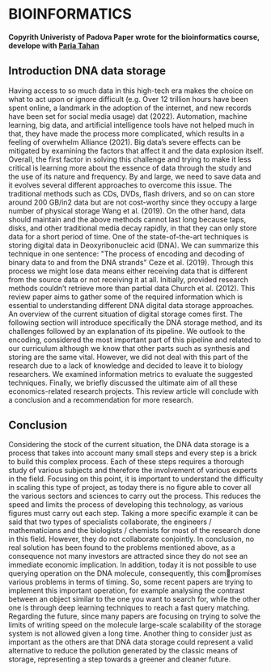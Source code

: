 # BIOINFORMATICS
#### Copyrith Univeristy of Padova Paper wrote for the bioinformatics course, develope with [Paria Tahan](https://github.com/pariatahan)
## Introduction DNA data storage 
Having access to so much data in this high-tech era
makes the choice on what to act upon or ignore difficult (e.g. Over 12 trillion hours have been spent online, a
landmark in the adoption of the internet, and new records
have been set for social media usage) dat (2022).
Automation, machine learning, big data, and artificial
intelligence tools have not helped much in that, they have
made the process more complicated, which results in a
feeling of overwhelm Alliance (2021).
Big data’s severe effects can be mitigated by examining
the factors that affect it and the data explosion itself. Overall, the first factor in solving this challenge and trying to
make it less critical is learning more about the essence of
data through the study and the use of its nature and frequency. By and large, we need to save data and it evolves
several different approaches to overcome this issue.
The traditional methods such as CDs, DVDs, flash
drivers, and so on can store around 200 GB/in2 data but
are not cost-worthy since they occupy a large number of
physical storage Wang et al. (2019). On the other hand,
data should maintain and the above methods cannot last
long because taps, disks, and other traditional media decay rapidly, in that they can only store data for a short
period of time. One of the state-of-the-art techniques is
storing digital data in Deoxyribonucleic acid (DNA). We
can summarize this technique in one sentence: "The process of encoding and decoding of binary data to and from
the DNA strands" Ceze et al. (2019). Through this process
we might lose data means either receiving data that is
different from the source data or not receiving it at all. Initially, provided research methods couldn’t retrieve more
than partial data Church et al. (2012).
This review paper aims to gather some of the required
information which is essential to understanding different
DNA digital data storage approaches. An overview of the
current situation of digital storage comes first. The following section will introduce specifically the DNA storage
method, and its challenges followed by an explanation
of its pipeline. We outlook to the encoding, considered
the most important part of this pipeline and related to
our curriculum although we know that other parts such
as synthesis and storing are the same vital. However,
we did not deal with this part of the research due to a
lack of knowledge and decided to leave it to biology researchers. We examined information metrics to evaluate
the suggested techniques. Finally, we briefly discussed
the ultimate aim of all these economics-related research
projects. This review article will conclude with a conclusion and a recommendation for more research.
## Conclusion 
Considering the stock of the current situation, the DNA
data storage is a process that takes into account many
small steps and every step is a brick to build this complex
process. Each of these steps requires a thorough study of
various subjects and therefore the involvement of various
experts in the field. Focusing on this point, it is important
to understand the difficulty in scaling this type of project,
as today there is no figure able to cover all the various
sectors and sciences to carry out the process. This reduces
the speed and limits the process of developing this technology, as various figures must carry out each step.
Taking a more specific example it can be said that two
types of specialists collaborate, the engineers / mathematicians and the biologists / chemists for most of the
research done in this field. However, they do not collaborate conjointly. In conclusion, no real solution has been
found to the problems mentioned above, as a consequence
not many investors are attracted since they do not see an
immediate economic implication.
In addition, today it is not possible to use querying operation on the DNA molecule, consequently, this compromises various problems in terms of timing. So, some
recent papers are trying to implement this important operation, for example analysing the contrast between an
object similar to the one you want to search for, while the
other one is through deep learning techniques to reach a
fast query matching.
Regarding the future, since many papers are focusing on
trying to solve the limits of writing speed on the molecule
large-scale scalability of the storage system is not allowed
given a long time. Another thing to consider just as important as the others are that DNA data storage could
represent a valid alternative to reduce the pollution generated by the classic means of storage, representing a step towards a greener and cleaner future.

